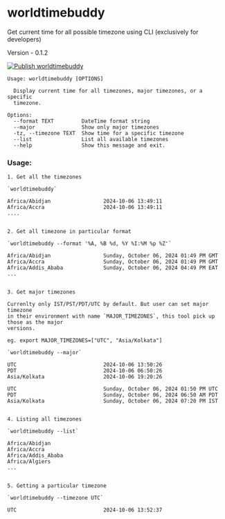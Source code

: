 # worldtimebuddy
Get current time for all possible timezone using CLI (exclusively for developers)

Version - 0.1.2

[![Publish worldtimebuddy](https://github.com/dubesar/worldtimebuddy/actions/workflows/publish-package.yml/badge.svg)](https://github.com/dubesar/worldtimebuddy/actions/workflows/publish-package.yml)

```
Usage: worldtimebuddy [OPTIONS]

  Display current time for all timezones, major timezones, or a specific
  timezone.

Options:
  --format TEXT         DateTime format string
  --major               Show only major timezones
  -tz, --timezone TEXT  Show time for a specific timezone
  --list                List all available timezones
  --help                Show this message and exit.
```

### Usage:

```
1. Get all the timezones

`worldtimebuddy`

Africa/Abidjan                 2024-10-06 13:49:11
Africa/Accra                   2024-10-06 13:49:11
....


2. Get all timezone in particular format

`worldtimebuddy --format '%A, %B %d, %Y %I:%M %p %Z'`

Africa/Abidjan                 Sunday, October 06, 2024 01:49 PM GMT
Africa/Accra                   Sunday, October 06, 2024 01:49 PM GMT
Africa/Addis_Ababa             Sunday, October 06, 2024 04:49 PM EAT
...


3. Get major timezones

Currenlty only IST/PST/PDT/UTC by default. But user can set major timezone 
in their environment with name `MAJOR_TIMEZONES`, this tool pick up those as the major
versions.

eg. export MAJOR_TIMEZONES=["UTC", "Asia/Kolkata"]

`worldtimebuddy --major`

UTC                            2024-10-06 13:50:26
PDT                            2024-10-06 06:50:26
Asia/Kolkata                   2024-10-06 19:20:26

UTC                            Sunday, October 06, 2024 01:50 PM UTC
PDT                            Sunday, October 06, 2024 06:50 AM PDT
Asia/Kolkata                   Sunday, October 06, 2024 07:20 PM IST


4. Listing all timezones

`worldtimebuddy --list`

Africa/Abidjan
Africa/Accra
Africa/Addis_Ababa
Africa/Algiers
...


5. Getting a particular timezone

`worldtimebuddy --timezone UTC`

UTC                            2024-10-06 13:52:37
```
